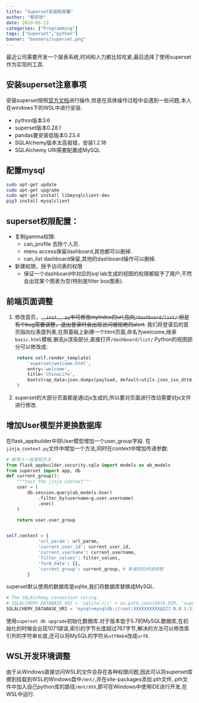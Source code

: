 ```yaml
---
title: "Superset安装和部署"
author: "郁农欣"
date: 2019-05-13
categories: ["Programming"]
tags: ["Superset","python"]
banner: "banners/superset.png"
---
```

最近公司需要开发一个报表系统,时间和人力都比较吃紧,最后选择了使用superset作为实现的工具.
## 安装superset注意事项
安装superset按照[官方文档](http://superset.apache.org/installation.html)进行操作,但是在具体操作过程中会遇到一些问题,本人在windows下的WSL中进行安装.
- python版本3.6
- superset版本0.28.1
- pandas要安装低版本0.23.4
- SQLAlchemy版本太高报错，安装1.2.18
- SQLAlchemy URI需要配置成MySQL

## 配置mysql
```bash
sudo apt-get update
sudo apt-get upgrade
sudo apt-get install libmysqlclient-dev
pip3 install mysqlclient
```

## superset权限配置：
- 复制gamma权限: 
    - can_profile 去除个人页.
    - menu access保留dashboard,其他都可以删掉.
    - can_list dashboard保留,其他的dashboard操作可以删掉.
- 新建权限，授予访问表的权限
    - 保证一个dashboard中对应的sql lab生成的视图的权限都赋予了用户,不然会出现某个图表为空(特别是filter box图表).

## 前端页面调整
1. 修改首页，~~```__init__.py```中可修改myIndex的url,指向```/dashboard/list/```.但是有个bug需要调整，退出登录时会出现访问被拒绝的alert.~~ 我们将登录后的首页指向仪表盘列表,在原基础上新建一个html页面,命名为welcome,继承```basic.html```模板,删去js渲染部分,直接打开```/dashboard/list/```.Python的视图部分可以修改成:
```python
    return self.render_template(
        'superset/welcome.html',
        entry='welcome',
        title='ChinaLife',
        bootstrap_data=json.dumps(payload, default=utils.json_iso_dttm_ser),
    )
```
2. superset的大部分页面都是通过js生成的,所以要对页面进行改动需要对js文件进行修改.

## 增加User模型并更换数据库
在flask_appbuilder中将User模型增加一个user_group字段.
在```jinja_context.py```文件中增加一个方法,同时在context中增加传递参数:
```python
# 新导入一些类和方法
from flask_appbuilder.security.sqla import models as ab_models
from superset import app, db
def current_group():
    """test the jinja context"""
    user = (
        db.session.query(ab_models.User)
            .filter_by(username=g.user.username)
            .one()
    )

    return user.user_group


self.context = {
            'url_param': url_param,
            'current_user_id': current_user_id,
            'current_username': current_username,
            'filter_values': filter_values,
            'form_data': {},
            'current_group': current_group, # 新增加的传递参数
        }
```
superset默认使用的数据库是sqlite,我们将数据库替换成MySQL.
```python
# The SQLAlchemy connection string.
# SQLALCHEMY_DATABASE_URI = 'sqlite:///' + os.path.join(DATA_DIR, 'superset.db')
SQLALCHEMY_DATABASE_URI = 'mysql+mysqldb://root:XXXXXXXXXX@127.0.0.1:3306/superset?charset=utf8'
```
使用```superset db upgrade```初始化数据库.对于版本低于5.7的MySQL数据库,在初始化的时候会出现1071错误,索引的字节长度超过767字节,解决的方法可以修改索引列的字符串长度,还可以将MySQL的字符从```utf8mb4```改成```urf8```.


## WSL开发环境调整
由于从Windows直接访问WSL的文件会存在各种权限问题,因此可以将superset库挪到挂载到WSL的Windows盘中```/mnt/```,并在site-packages添加.pth文件,.pth文件中加入自己python库的路径```/mnt/XXX```,即可在Windows中使用IDE进行开发,在WSL中运行.
